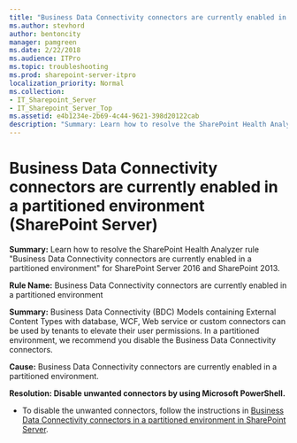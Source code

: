 ```yaml
---
title: "Business Data Connectivity connectors are currently enabled in a partitioned environment (SharePoint Server)"
ms.author: stevhord
author: bentoncity
manager: pamgreen
ms.date: 2/22/2018
ms.audience: ITPro
ms.topic: troubleshooting
ms.prod: sharepoint-server-itpro
localization_priority: Normal
ms.collection:
- IT_Sharepoint_Server
- IT_Sharepoint_Server_Top
ms.assetid: e4b1234e-2b69-4c44-9621-398d20122cab
description: "Summary: Learn how to resolve the SharePoint Health Analyzer ruleBusiness Data Connectivity connectors are currently enabled in a partitioned environmentfor SharePoint Server 2016 and SharePoint 2013."
---
```


# Business Data Connectivity connectors are currently enabled in a partitioned environment (SharePoint Server)

 **Summary:** Learn how to resolve the SharePoint Health Analyzer rule "Business Data Connectivity connectors are currently enabled in a partitioned environment" for SharePoint Server 2016 and SharePoint 2013. 
  
 **Rule Name:** Business Data Connectivity connectors are currently enabled in a partitioned environment 
  
 **Summary:** Business Data Connectivity (BDC) Models containing External Content Types with database, WCF, Web service or custom connectors can be used by tenants to elevate their user permissions. In a partitioned environment, we recommend you disable the Business Data Connectivity connectors. 
  
 **Cause:** Business Data Connectivity connectors are currently enabled in a partitioned environment. 
  
 **Resolution: Disable unwanted connectors by using Microsoft PowerShell.**
  
- To disable the unwanted connectors, follow the instructions in [Business Data Connectivity connectors in a partitioned environment in SharePoint Server](https://support.microsoft.com/kb/983546).
    


